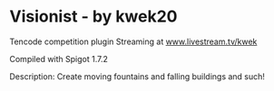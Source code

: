 Visionist - by kwek20
======

Tencode competition plugin
Streaming at www.livestream.tv/kwek

Compiled with Spigot 1.7.2

Description:
Create moving fountains and falling buildings and such!
